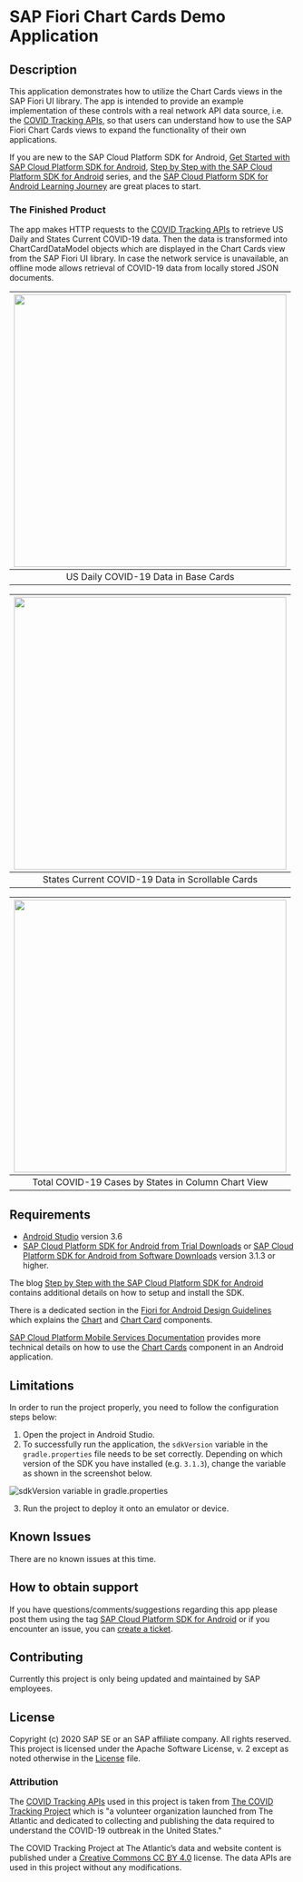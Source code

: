 # SAP Fiori Chart Cards Demo Application

## Description

This application demonstrates how to utilize the Chart Cards views in the SAP Fiori UI library. The app is intended to provide an example implementation of these controls with a real network API data source, i.e. the [COVID Tracking APIs](https://covidtracking.com/data/api), so that users can understand how to use the SAP Fiori Chart Cards views to expand the functionality of their own applications.

If you are new to the SAP Cloud Platform SDK for Android, [Get Started with SAP Cloud Platform SDK for Android](https://developers.sap.com/mission.sdk-android-get-started.html), [Step by Step with the SAP Cloud Platform SDK for Android](https://blogs.sap.com/2018/10/15/step-by-step-with-the-sap-cloud-platform-sdk-for-android-part-1/) series, and the [SAP Cloud Platform SDK for Android Learning Journey](https://help.sap.com/doc/221f8f84afef43d29ad37ef2af0c4adf/HP_2.0/en-US/747d6d2ea0534ba99612920c7402631a.html) are great places to start.

### The Finished Product

The app makes HTTP requests to the [COVID Tracking APIs](https://covidtracking.com/data/api) to retrieve US Daily and States Current COVID-19 data. Then the data is transformed into ChartCardDataModel objects which are displayed in the Chart Cards view from the SAP Fiori UI library. In case the network service is unavailable, an offline mode allows retrieval of COVID-19 data from locally stored JSON documents.

| <img src="images/us_daily_fragment.png" width="480"/> | 
|:---:|
| US Daily COVID-19 Data in Base Cards |

| <img src="images/states_current_fragment.png" width="480"/> | 
|:---:|
| States Current COVID-19 Data in Scrollable Cards |

| <img src="images/chart_details_fragment.png" width="480"/> | 
|:---:|
| Total COVID-19 Cases by States in Column Chart View |

## Requirements

* [Android Studio](https://developer.android.com/studio/index.html) version 3.6
* [SAP Cloud Platform SDK for Android from Trial Downloads](https://developers.sap.com/trials-downloads.html?search=android) or [SAP Cloud Platform SDK for Android from Software Downloads](https://launchpad.support.sap.com/#/softwarecenter/template/products/_APP=00200682500000001943&_EVENT=NEXT&HEADER=Y&FUNCTIONBAR=Y&EVENT=TREE&NE=NAVIGATE&ENR=73555000100800001281&V=MAINT&TA=ACTUAL/SAP%20CP%20SDK%20FOR%20AND) version 3.1.3 or higher.

The blog [Step by Step with the SAP Cloud Platform SDK for Android](https://blogs.sap.com/2018/10/15/step-by-step-with-the-sap-cloud-platform-sdk-for-android-part-1/) contains additional details on how to setup and install the SDK.

There is a dedicated section in the [Fiori for Android Design Guidelines](https://experience.sap.com/fiori-design-android/explore/) which explains the [Chart](https://experience.sap.com/fiori-design-android/chart-overview/) and [Chart Card](https://experience.sap.com/fiori-design-android/chart-card/) components.

[SAP Cloud Platform Mobile Services Documentation](https://help.sap.com/doc/f53c64b93e5140918d676b927a3cd65b/Cloud/en-US/docs-en/guides/features/fiori-ui/overview.html) provides more technical details on how to use the [Chart Cards](https://help.sap.com/doc/f53c64b93e5140918d676b927a3cd65b/Cloud/en-US/docs-en/guides/features/fiori-ui/android/chart-card.html) component in an Android application.

## Limitations

In order to run the project properly, you need to follow the configuration steps below:

1. Open the project in Android Studio.
2. To successfully run the application, the `sdkVersion` variable in the `gradle.properties` file needs to be set correctly. Depending on which version of the SDK you have installed (e.g. `3.1.3`), change the variable as shown in the screenshot below.

![sdkVersion variable in gradle.properties](images/sdk-version-gradle-property.png)

3. Run the project to deploy it onto an emulator or device.

## Known Issues

There are no known issues at this time.

## How to obtain support

If you have questions/comments/suggestions regarding this app please
post them using the tag [SAP Cloud Platform SDK for Android](https://answers.sap.com/tags/73555000100800001281) or if you encounter an issue, you can [create a ticket](https://github.com/SAP/cloud-sdk-android-fiori-ui-components/issues/new).

## Contributing

Currently this project is only being updated and maintained by SAP employees.

## License

Copyright (c) 2020 SAP SE or an SAP affiliate company. All rights reserved. This project is licensed under the Apache Software License, v. 2 except as noted otherwise in the [License](LICENSES/Apache-2.0.txt) file.

### Attribution

The [COVID Tracking APIs](https://covidtracking.com/data/api) used in this project is taken from [The COVID Tracking Project](https://covidtracking.com/about) which is "a volunteer organization launched from The Atlantic and dedicated to collecting and publishing the data required to understand the COVID-19 outbreak in the United States."

The COVID Tracking Project at The Atlantic’s data and website content is published under a [Creative Commons CC BY 4.0](https://creativecommons.org/licenses/by/4.0/) license. The data APIs are used in this project without any modifications.
